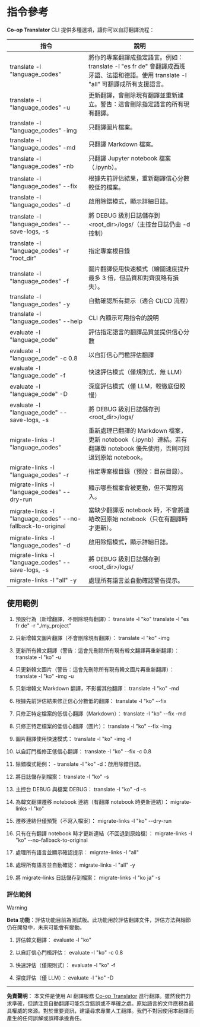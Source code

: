 <!--
CO_OP_TRANSLATOR_METADATA:
{
  "original_hash": "a6cddf5e9648ef0bba0de7eb07e74cf1",
  "translation_date": "2025-10-15T02:29:18+00:00",
  "source_file": "getting_started/command-reference.md",
  "language_code": "mo"
}
-->
# 指令參考

**Co-op Translator** CLI 提供多種選項，讓你可以自訂翻譯流程：

指令                                       | 說明
--------------------------------------------|-------------------------------------------------------------------------------------------------------------------------------------------------------------------------------------------------------
translate -l "language_codes"               | 將你的專案翻譯成指定語言。例如：translate -l "es fr de" 會翻譯成西班牙語、法語和德語。使用 translate -l "all" 可翻譯成所有支援語言。
translate -l "language_codes" -u            | 更新翻譯，會刪除現有翻譯並重新建立。警告：這會刪除指定語言的所有現有翻譯。
translate -l "language_codes" -img          | 只翻譯圖片檔案。
translate -l "language_codes" -md           | 只翻譯 Markdown 檔案。
translate -l "language_codes" -nb           | 只翻譯 Jupyter notebook 檔案（.ipynb）。
translate -l "language_codes" --fix         | 根據先前評估結果，重新翻譯信心分數較低的檔案。
translate -l "language_codes" -d            | 啟用除錯模式，顯示詳細日誌。
translate -l "language_codes" --save-logs, -s | 將 DEBUG 級別日誌儲存到 <root_dir>/logs/（主控台日誌仍由 -d 控制）
translate -l "language_codes" -r "root_dir" | 指定專案根目錄
translate -l "language_codes" -f            | 圖片翻譯使用快速模式（繪圖速度提升最多 3 倍，但品質和對齊度略有損失）。
translate -l "language_codes" -y            | 自動確認所有提示（適合 CI/CD 流程）
translate -l "language_codes" --help        | CLI 內顯示可用指令的說明
evaluate -l "language_code"                 | 評估指定語言的翻譯品質並提供信心分數
evaluate -l "language_code" -c 0.8          | 以自訂信心門檻評估翻譯
evaluate -l "language_code" -f              | 快速評估模式（僅規則式，無 LLM）
evaluate -l "language_code" -D              | 深度評估模式（僅 LLM，較徹底但較慢）
evaluate -l "language_code" --save-logs, -s | 將 DEBUG 級別日誌儲存到 <root_dir>/logs/
migrate-links -l "language_codes"           | 重新處理已翻譯的 Markdown 檔案，更新 notebook（.ipynb）連結。若有翻譯版 notebook 優先使用，否則可回退到原始 notebook。
migrate-links -l "language_codes" -r        | 指定專案根目錄（預設：目前目錄）。
migrate-links -l "language_codes" --dry-run | 顯示哪些檔案會被更動，但不實際寫入。
migrate-links -l "language_codes" --no-fallback-to-original | 當缺少翻譯版 notebook 時，不會將連結改回原始 notebook（只在有翻譯時才更新）。
migrate-links -l "language_codes" -d        | 啟用除錯模式，顯示詳細日誌。
migrate-links -l "language_codes" --save-logs, -s | 將 DEBUG 級別日誌儲存到 <root_dir>/logs/
migrate-links -l "all" -y                   | 處理所有語言並自動確認警告提示。

## 使用範例

  1. 預設行為（新增翻譯，不刪除現有翻譯）：   translate -l "ko"    translate -l "es fr de" -r "./my_project"

  2. 只新增韓文圖片翻譯（不會刪除現有翻譯）：    translate -l "ko" -img

  3. 更新所有韓文翻譯（警告：這會先刪除所有現有韓文翻譯再重新翻譯）：    translate -l "ko" -u

  4. 只更新韓文圖片（警告：這會先刪除所有現有韓文圖片再重新翻譯）：    translate -l "ko" -img -u

  5. 只新增韓文 Markdown 翻譯，不影響其他翻譯：    translate -l "ko" -md

  6. 根據先前評估結果修正信心分數低的翻譯： translate -l "ko" --fix

  7. 只修正特定檔案的低信心翻譯（Markdown）： translate -l "ko" --fix -md

  8. 只修正特定檔案的低信心翻譯（圖片）： translate -l "ko" --fix -img

  9. 圖片翻譯使用快速模式：    translate -l "ko" -img -f

  10. 以自訂門檻修正低信心翻譯： translate -l "ko" --fix -c 0.8

  11. 除錯模式範例： - translate -l "ko" -d：啟用除錯日誌。
  12. 將日誌儲存到檔案： translate -l "ko" -s
  13. 主控台 DEBUG 與檔案 DEBUG： translate -l "ko" -d -s

  14. 為韓文翻譯遷移 notebook 連結（有翻譯 notebook 時更新連結）：    migrate-links -l "ko"

  15. 遷移連結但僅預覽（不寫入檔案）：    migrate-links -l "ko" --dry-run

  16. 只有在有翻譯 notebook 時才更新連結（不回退到原始檔）：    migrate-links -l "ko" --no-fallback-to-original

  17. 處理所有語言並顯示確認提示：    migrate-links -l "all"

  18. 處理所有語言並自動確認：    migrate-links -l "all" -y
  19. 將 migrate-links 日誌儲存到檔案：    migrate-links -l "ko ja" -s

### 評估範例

> [!WARNING]  
> **Beta 功能**：評估功能目前為測試版。此功能用於評估翻譯文件，評估方法與細節仍在開發中，未來可能會有變動。

  1. 評估韓文翻譯： evaluate -l "ko"

  2. 以自訂信心門檻評估： evaluate -l "ko" -c 0.8

  3. 快速評估（僅規則式）： evaluate -l "ko" -f

  4. 深度評估（僅 LLM）： evaluate -l "ko" -D

---

**免責聲明**：
本文件是使用 AI 翻譯服務 [Co-op Translator](https://github.com/Azure/co-op-translator) 進行翻譯。雖然我們力求準確，但請注意自動翻譯可能包含錯誤或不準確之處。原始語言的文件應視為最具權威的來源。對於重要資訊，建議尋求專業人工翻譯。我們不對因使用本翻譯而產生的任何誤解或誤釋承擔責任。